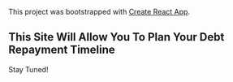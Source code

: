 This project was bootstrapped with [Create React App](https://github.com/facebook/create-react-app).

## This Site Will Allow You To Plan Your Debt Repayment Timeline

Stay Tuned!
